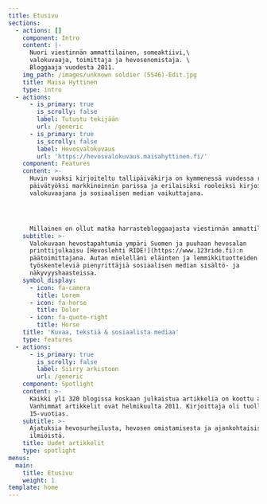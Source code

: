 ```yaml
---
title: Etusivu
sections:
  - actions: []
    component: Intro
    content: |-
      Nuori viestinnän ammattilainen, someaktiivi,\
      valokuvaaja, toimittaja ja hevosenomistaja. \
      Bloggaaja vuodesta 2011.
    img_path: /images/unknown soldier (5546)-Edit.jpg
    title: Maisa Hyttinen
    type: intro
  - actions:
      - is_primary: true
        is_scrolly: false
        label: Tutustu tekijään
        url: /generic
      - is_primary: true
        is_scrolly: false
        label: Hevosvalokuvaus
        url: 'https://hevosvalokuvaus.maisahyttinen.fi/'
    component: Features
    content: >-
      Huvin vuoksi kirjoiteltu tallipäiväkirja on kymmenessä vuodessa rönsyillyt
      päivätyöksi markkinoinnin parissa ja erilaisiksi rooleiksi kirjoittajana,
      valokuvaajana ja sosiaalisen median vaikuttajana.




      Millainen on ollut matka harrastebloggaajasta viestinnän ammattilaiseksi?
    subtitle: >-
      Valokuvaan hevostapahtumia ympäri Suomen ja puuhaan hevosalan
      printtijulkaisu [Hevoslehti RIDE!](https://www.123ride.fi):n
      päätoimittajana. Autan mielelläni eläinten ja lemmikkituotteiden kanssa
      työskenteleviä pienyrittäjiä sosiaalisen median sisältö- ja
      näkyvyyshaasteissa.
    symbol_display:
      - icon: fa-camera
        title: Lorem
      - icon: fa-horse
        title: Dolor
      - icon: fa-quote-right
        title: Horse
    title: 'Kuvaa, tekstiä & sosiaalista mediaa'
    type: features
  - actions:
      - is_primary: true
        is_scrolly: false
        label: Siirry arkistoon
        url: /generic
    component: Spotlight
    content: >-
      Kaikki yli 320 blogissa koskaan julkaistua artikkelia on koottu arkistoon.
      Vanhimmat artikkelit ovat helmikuulta 2011. Kirjoittaja oli tuolloin
      15-vuotias.
    subtitle: >-
      Ajatuksia hevosurheilusta, hevosen omistamisesta ja ajankohtaisista
      ilmiöistä.
    title: Uudet artikkelit
    type: spotlight
menus:
  main:
    title: Etusivu
    weight: 1
template: home
---
```


